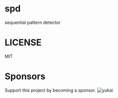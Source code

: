 # spd

sequential pattern detector

# LICENSE

MIT

# Sponsors

Support this project by becoming a sponsor.
![yukai](https://www.ux-xu.com/wp-content/themes/yukai-corporate-website/resources/assets/images/logo.png)
